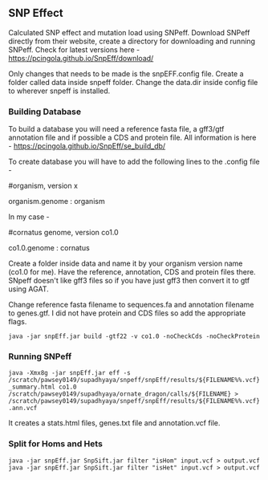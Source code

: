 ## SNP Effect
Calculated SNP effect and mutation load using SNPeff. Download SNPeff directly from their website, create a directory for downloading and running SNPeff. Check for latest versions here - https://pcingola.github.io/SnpEff/download/

Only changes that needs to be made is the snpEFF.config file. Create a folder called data inside snpeff folder. Change the data.dir inside config file to wherever snpeff is installed. 

### Building Database

To build a database you will need a reference fasta file, a gff3/gtf annotation file and if possible a CDS and protein file. All information is here - https://pcingola.github.io/SnpEff/se_build_db/ 

To create database you will have to add the following lines to the .config file -

#organism, version x

organism.genome : organism

In my case -

#cornatus genome, version co1.0

co1.0.genome : cornatus

Create a folder inside data and name it by your organism version name (co1.0 for me). Have the reference, annotation, CDS and protein files there. SNpeff doesn't like gff3 files so if you have just gff3 then convert it to gtf using AGAT.

Change reference fasta filename to sequences.fa and annotation filename to genes.gtf. I did not have protein and CDS files so add the appropriate flags.

` java -jar snpEff.jar build -gtf22 -v co1.0 -noCheckCds -noCheckProtein `

### Running SNPeff

` java -Xmx8g -jar snpEff.jar eff -s /scratch/pawsey0149/supadhyaya/snpeff/snpEff/results/${FILENAME%%.vcf}_summary.html co1.0 /scratch/pawsey0149/supadhyaya/ornate_dragon/calls/${FILENAME} > /scratch/pawsey0149/supadhyaya/snpeff/snpEff/results/${FILENAME%%.vcf}.ann.vcf `

It creates a stats.html files, genes.txt file and annotation.vcf file.

### Split for Homs and Hets

```
java -jar snpEff.jar SnpSift.jar filter "isHom" input.vcf > output.vcf
java -jar snpEff.jar SnpSift.jar filter "isHet" input.vcf > output.vcf
```
